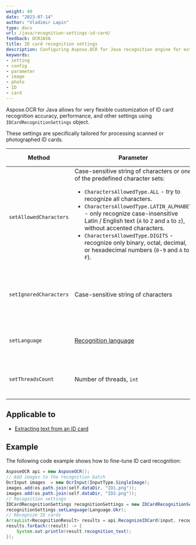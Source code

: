 ```yaml
---
weight: 40
date: "2023-07-14"
author: "Vladimir Lapin"
type: docs
url: /java/recognition-settings-id-card/
feedback: OCRJAVA
title: ID card recognition settings
description: Configuring Aspose.OCR for Java recognition engine for extracting text from ID cards.
keywords:
- setting
- config
- parameter
- image
- photo
- ID
- card
---
```


Aspose.OCR for Java allows for very flexible customization of ID card recognition accuracy, performance, and other settings using `IDCardRecognitionSettings` object.

These settings are specifically tailored for processing scanned or photographed ID cards.

Method | Parameter | Default state | Description
------ | --------- | ------------- | -----------
`setAllowedCharacters` | Case-sensitive string of characters or one of the predefined character sets:<ul><li>`CharactersAllowedType.ALL` - try to recognize all characters.</li><li>`CharactersAllowedType.LATIN_ALPHABET` - only recognize case-insensitive Latin / English text (`A` to `Z` and `a` to `z`), without accented characters.</li><li>`CharactersAllowedType.DIGITS` - recognize only binary, octal, decimal, or hexadecimal numbers (`0`-`9` and `A` to `F`).</li></ul> | All characters from the [selected recognition language](/ocr/java/languages/). | The [whitelist](/ocr/java/characters-whitelist/#predefined-character-sets) of characters Aspose.OCR engine will look for.
`setIgnoredCharacters` | Case-sensitive string of characters | All characters are recognized | A [blacklist](/ocr/java/characters-blacklist/) of characters that are ignored during recognition.
`setLanguage` | [Recognition language](/ocr/java/languages/) | Extended Latin characters, including diacritics | Specify a [language](/ocr/java/languages/) for recognition.
`setThreadsCount` | Number of threads, `int` | Automatic | The number of [CPU threads](/ocr/java/multithreading/) used for recognition.

## Applicable to

- [Extracting text from an ID card](/ocr/java/recognition/id-card/)

## Example

The following code example shows how to fine-tune ID card recognition:

```java
AsposeOCR api = new AsposeOCR();
// Add images to the recognition batch
OcrInput images  = new OcrInput(InputType.SingleImage);
images.add(os.path.join(self.dataDir, "ID1.png"));
images.add(os.path.join(self.dataDir, "ID2.png"));
// Recognition settings
IDCardRecognitionSettings recognitionSettings = new IDCardRecognitionSettings();
recognitionSettings.setLanguage(Language.Ukr);
// Recognize ID cards
ArrayList<RecognitionResult> results = api.RecognizeIDCard(input, recognitionSettings);
results.forEach((result) -> {
	System.out.println(result.recognition_text);
});
```
